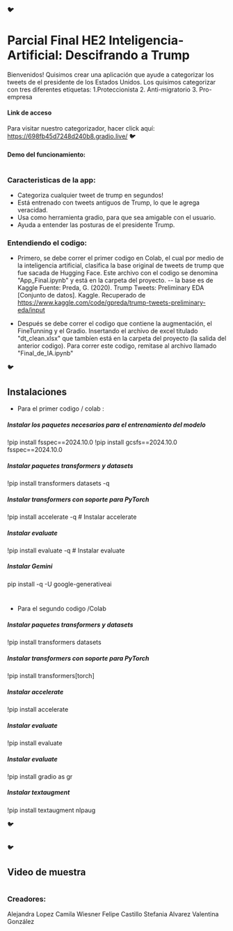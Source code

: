 #### 🐦
# Parcial Final HE2 Inteligencia-Artificial: Descifrando a Trump

Bienvenidos! Quisimos crear una aplicación que ayude a categorizar los tweets de el presidente de los Estados Unidos. Los quisimos categorizar con tres diferentes etiquetas: 1.Proteccionista 2. Anti-migratorio 3. Pro-empresa
#### Link de acceso
Para visitar nuestro categorizador, hacer click aquí:  https://698fb45d7248d240b8.gradio.live/
🐦
#### Demo del funcionamiento:
# 
 ### Caracteristicas de la app:
- Categoriza cualquier tweet de trump en segundos!
- Está entrenado con tweets antiguos de Trump, lo que le agrega veracidad.
- Usa como herramienta gradio, para que sea amigable con el usuario.
- Ayuda a entender las posturas de el presidente Trump.
### Entendiendo el codigo: 
- Primero, se debe correr el primer codigo en Colab, el cual por medio de la inteligencia artificial, clasifica la base original de tweets de trump que fue sacada de Hugging Face. Este archivo con el codigo se denomina "App_Final.ipynb" y está en la carpeta del proyecto.
 -- la base es de Kaggle Fuente: Preda, G. (2020). Trump Tweets: Preliminary EDA [Conjunto de datos]. Kaggle. Recuperado de https://www.kaggle.com/code/gpreda/trump-tweets-preliminary-eda/input

- Después se debe correr el codigo que contiene la augmentación, el FineTunning y el Gradio. Insertando el archivo de excel titulado "dt_clean.xlsx" que tambíen está en la carpeta del proyecto (la salida del anterior codigo). Para correr este codigo, remitase al archivo llamado "Final_de_IA.ipynb"

🐦
## Instalaciones
- Para el primer codigo / colab :
##### Instalar los paquetes necesarios para el entrenamiento del modelo
!pip install fsspec==2024.10.0
!pip install gcsfs==2024.10.0 fsspec==2024.10.0
##### Instalar paquetes transformers y datasets
!pip install transformers datasets -q 
##### Instalar transformers con soporte para PyTorch
!pip install accelerate -q # Instalar accelerate
##### Instalar evaluate
!pip install evaluate -q  # Instalar evaluate
##### Instalar Gemini
pip install -q -U google-generativeai
# 
- Para el segundo codigo /Colab
##### Instalar paquetes transformers y datasets
!pip install transformers datasets  
##### Instalar transformers con soporte para PyTorch
!pip install transformers[torch]  
##### Instalar accelerate
!pip install accelerate  
##### Instalar evaluate
!pip install evaluate 
##### Instalar evaluate
!pip install gradio as gr
##### Instalar textaugment
!pip install textaugment nlpaug

🐦
## 

🐦
## Video de muestra 

# 
### Creadores: 
Alejandra Lopez
Camila Wiesner
Felipe Castillo
Stefania Alvarez
Valentina González

